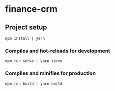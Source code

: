 # finance-crm

## Project setup
```
npm install | yarn
```

### Compiles and hot-reloads for development
```
npm run serve | yarn serve
```

### Compiles and minifies for production
```
npm run build | yarn build
```


